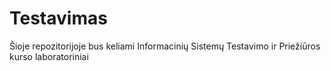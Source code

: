 # Testavimas
Šioje repozitorijoje bus keliami Informacinių Sistemų Testavimo ir Priežiūros kurso laboratoriniai
